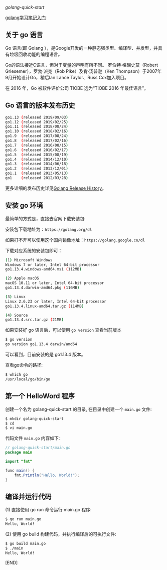 *golang-quick-start*

[golang学习笔记入门](docs/README.md)



## 关于 go 语言

Go 语言(即 Golang ），是Google开发的一种静态强类型、编译型、并发型，并具有垃圾回收功能的编程语言。

Go的语法接近C语言，但对于变量的声明有所不同。 罗伯特·格瑞史莫（Robert Griesemer），罗勃·派克（Rob Pike）及肯·汤普逊（Ken Thompson）于2007年9月开始设计Go，稍后Ian Lance Taylor、Russ Cox加入项目。

在 2016 年，Go 被软件评价公司 TIOBE 选为“TIOBE 2016 年最佳语言”。

## Go 语言的版本发布历史

```sh
go1.13 (released 2019/09/03)
go1.12 (released 2019/02/25)  
go1.11 (released 2018/08/24)  
go1.10 (released 2018/02/16)  
go1.9  (released 2017/08/24)  
go1.8  (released 2017/02/16)  
go1.7  (released 2016/08/15)  
go1.6  (released 2016/02/17)  
go1.5  (released 2015/08/19)  
go1.4  (released 2014/12/10)  
go1.3  (released 2014/06/18)  
go1.2  (released 2013/12/01)  
go1.1  (released 2013/05/13)  
go1    (released 2012/03/28)  
```

更多详细的发布历史详见[Golang Release History](https://golang.google.cn/doc/devel/release.html)。

## 安装 go 环境

最简单的方式是，直接去官网下载安装包: 

安装包下载地址为：`https://golang.org/dl`  

如果打不开可以使用这个国内镜像地址：`https://golang.google.cn/dl` 

下载对应系统的安装包即可：

```sh
(1) Microsoft Windows
Windows 7 or later, Intel 64-bit processor
go1.13.4.windows-amd64.msi (112MB)

(2) Apple macOS
macOS 10.11 or later, Intel 64-bit processor
go1.13.4.darwin-amd64.pkg (116MB)

(3) Linux
Linux 2.6.23 or later, Intel 64-bit processor
go1.13.4.linux-amd64.tar.gz (114MB)

(4) Source 
go1.13.4.src.tar.gz (21MB)
```

如果安装好 go 语言后，可以使用 `go version` 查看当前版本

```sh
$ go version  
go version go1.13.4 darwin/amd64
```

可以看到，目前安装的是 go1.13.4 版本。

查看go命令的路径:

```sh
$ which go
/usr/local/go/bin/go
```

## 第一个 HelloWord 程序

创建一个名为 golang-quick-start 的目录, 在目录中创建一个 `main.go` 文件: 

```sh
$ mkdir golang-quick-start
$ cd 
$ vi main.go
```

代码文件 `main.go` 内容如下: 

```java
// golang-quick-start/main.go
package main

import "fmt"

func main() {
    fmt.Println("Hello, World!");
}
```

## 编译并运行代码

(1) 直接使用 go run 命令运行 main.go 程序:

```sh
$ go run main.go 
Hello, World!
```

(2) 使用 go build 构建代码，并执行编译后的可执行文件:

```sh
$ go build main.go
$ ./main 
Hello, World!
```

[END]